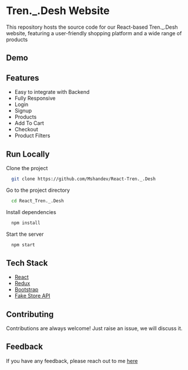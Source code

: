 # Tren._.Desh Website

This repository hosts the source code for our React-based Tren._.Desh website, featuring a user-friendly shopping platform and a wide range of products


## Demo



## Features

- Easy to integrate with Backend
- Fully Responsive
- Login
- Signup
- Products
- Add To Cart
- Checkout
- Product Filters






## Run Locally

Clone the project

```bash
  git clone https://github.com/Mshandev/React-Tren._.Desh
```

Go to the project directory

```bash
  cd React_Tren._.Desh
```

Install dependencies

```bash
  npm install
```

Start the server

```bash
  npm start
```



## Tech Stack

* [React](https://reactjs.org/)
* [Redux](https://redux.js.org/)
* [Bootstrap](https://getbootstrap.com/)
* [Fake Store API](https://fakestoreapi.com/)

## Contributing

Contributions are always welcome!
Just raise an issue, we will discuss it.


## Feedback

If you have any feedback, please reach out to me [here](https://www.linkedin.com/in/hasnatsifatofc/)
